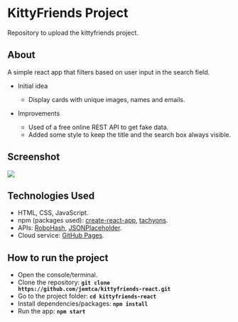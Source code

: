 
# KittyFriends Project
Repository to upload the kittyfriends project.

## About
A simple react app that filters based on user input in the search field.

* Initial idea
    * Display cards with unique images, names and emails.

* Improvements
    * Used of a free online REST API to get fake data.
    * Added some style to keep the title and the search box always visible.

## Screenshot
![](https://github.com/jemtca/kittyfriends-react/blob/master/screenshots/kittyfriends.gif)

## Technologies Used
* HTML, CSS, JavaScript.
* npm (packages used): [create-react-app](https://www.npmjs.com/package/create-react-app), [tachyons](https://www.npmjs.com/package/tachyons).
* APIs: [RoboHash](https://robohash.org/), [JSONPlaceholder](https://jsonplaceholder.typicode.com/).
* Cloud service: [GitHub Pages](https://pages.github.com/).

## How to run the project
* Open the console/terminal.
* Clone the repository: **`git clone https://github.com/jemtca/kittyfriends-react.git`**
* Go to the project folder: **`cd kittyfriends-react`**
* Install dependencies/packages: **`npm install`**
* Run the app: **`npm start`**
